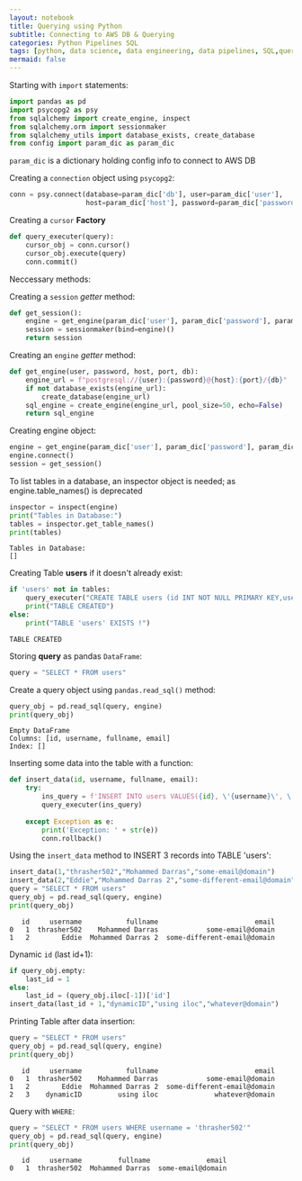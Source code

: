```yaml
---
layout: notebook
title: Querying using Python
subtitle: Connecting to AWS DB & Querying
categories: Python Pipelines SQL 
tags: [python, data science, data engineering, data pipelines, SQL,queries]
mermaid: false
---
```


Starting with `import` statements:


```python
import pandas as pd
import psycopg2 as psy
from sqlalchemy import create_engine, inspect
from sqlalchemy.orm import sessionmaker
from sqlalchemy_utils import database_exists, create_database
from config import param_dic as param_dic
```

`param_dic` is a dictionary holding config info to connect to AWS DB

Creating a `connection` object using `psycopg2`:


```python
conn = psy.connect(database=param_dic['db'], user=param_dic['user'],
                   host=param_dic['host'], password=param_dic['password'], port=param_dic['port'])
```

Creating a `cursor` **Factory**


```python
def query_executer(query):
    cursor_obj = conn.cursor()
    cursor_obj.execute(query)
    conn.commit()
```

Neccessary methods:

Creating a `session` *getter* method:


```python
def get_session():
    engine = get_engine(param_dic['user'], param_dic['password'], param_dic['host'], param_dic['port'], param_dic['db'])
    session = sessionmaker(bind=engine)()
    return session
```

Creating an `engine` *getter* method:


```python
def get_engine(user, password, host, port, db):
    engine_url = f"postgresql://{user}:{password}@{host}:{port}/{db}"
    if not database_exists(engine_url):
        create_database(engine_url)
    sql_engine = create_engine(engine_url, pool_size=50, echo=False)
    return sql_engine
```

Creating engine object:


```python
engine = get_engine(param_dic['user'], param_dic['password'], param_dic['host'], param_dic['port'], param_dic['db'])
engine.connect()
session = get_session()
```

To list tables in a database, an inspector object is needed; as engine.table_names() is deprecated


```python
inspector = inspect(engine)
print("Tables in Database:")
tables = inspector.get_table_names()
print(tables)
```

    Tables in Database:
    []
    

Creating Table **users** if it doesn't already exist:


```python
if 'users' not in tables:
    query_executer("CREATE TABLE users (id INT NOT NULL PRIMARY KEY,username VARCHAR(15) UNIQUE,fullname VARCHAR(50),email VARCHAR(100));")
    print("TABLE CREATED")
else:
    print("TABLE 'users' EXISTS !")
```

    TABLE CREATED
    

Storing **query** as pandas `DataFrame`:


```python
query = "SELECT * FROM users"
```

Create a query object using `pandas.read_sql()` method:


```python
query_obj = pd.read_sql(query, engine)
print(query_obj)
```

    Empty DataFrame
    Columns: [id, username, fullname, email]
    Index: []
    

Inserting some data into the table with a function:


```python
def insert_data(id, username, fullname, email):
    try:
        ins_query = f'INSERT INTO users VALUES({id}, \'{username}\', \'{fullname}\', \'{email}\')'
        query_executer(ins_query)
        
    except Exception as e:
        print('Exception: ' + str(e))
        conn.rollback()
```

Using the `insert_data` method to INSERT 3 records into TABLE 'users':


```python
insert_data(1,"thrasher502","Mohammed Darras","some-email@domain")
insert_data(2,"Eddie","Mohammed Darras 2","some-different-email@domain")
query = "SELECT * FROM users"
query_obj = pd.read_sql(query, engine)
print(query_obj)
```

       id     username           fullname                        email
    0   1  thrasher502    Mohammed Darras            some-email@domain
    1   2        Eddie  Mohammed Darras 2  some-different-email@domain
    

Dynamic `id` (last id+1):


```python
if query_obj.empty:
    last_id = 1
else:
    last_id = (query_obj.iloc[-1])['id']
insert_data(last_id + 1,"dynamicID","using iloc","whatever@domain")
```

Printing Table after data insertion:


```python
query = "SELECT * FROM users"
query_obj = pd.read_sql(query, engine)
print(query_obj)
```

       id     username           fullname                        email
    0   1  thrasher502    Mohammed Darras            some-email@domain
    1   2        Eddie  Mohammed Darras 2  some-different-email@domain
    2   3    dynamicID         using iloc              whatever@domain
    

Query with `WHERE`:


```python
query = "SELECT * FROM users WHERE username = 'thrasher502'"
query_obj = pd.read_sql(query, engine)
print(query_obj)
```

       id     username         fullname              email
    0   1  thrasher502  Mohammed Darras  some-email@domain
    
